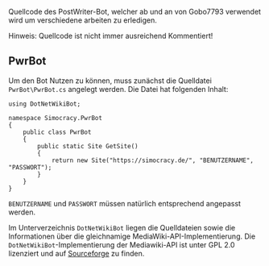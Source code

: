 Quellcode des PostWriter-Bot, welcher ab und an von Gobo7793 verwendet wird um verschiedene arbeiten zu erledigen.

Hinweis: Quellcode ist nicht immer ausreichend Kommentiert!

## PwrBot
Um den Bot Nutzen zu können, muss zunächst die Quelldatei `PwrBot\PwrBot.cs` angelegt werden. Die Datei hat folgenden Inhalt:
```
using DotNetWikiBot;

namespace Simocracy.PwrBot
{
	public class PwrBot
	{
		public static Site GetSite()
		{
			return new Site("https://simocracy.de/", "BENUTZERNAME", "PASSWORT");
		}
	}
}
```
`BENUTZERNAME` und `PASSWORT` müssen natürlich entsprechend angepasst werden.

Im Unterverzeichnis `DotNetWikiBot` liegen die Quelldateien sowie die Informationen über die gleichnamige MediaWiki-API-Implementierung. Die `DotNetWikiBot`-Implementierung der Mediawiki-API ist unter GPL 2.0 lizenziert und auf [Sourceforge](http://dotnetwikibot.sourceforge.net/) zu finden.
